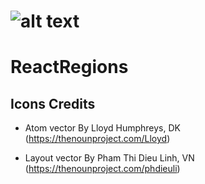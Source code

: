 ![alt text](http://i.imgur.com/oqDBZkm.png "ReactRegions")
===========

# ReactRegions



## Icons Credits

- Atom vector By Lloyd Humphreys, DK (https://thenounproject.com/Lloyd)

- Layout vector By Pham Thi Dieu Linh, VN (https://thenounproject.com/phdieuli)
